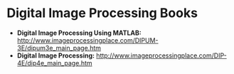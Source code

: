 # Digital Image Processing Books

- **Digital Image Processing Using MATLAB:** http://www.imageprocessingplace.com/DIPUM-3E/dipum3e_main_page.htm
- **Digital Image Processing:** http://www.imageprocessingplace.com/DIP-4E/dip4e_main_page.htm
